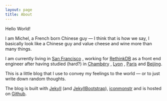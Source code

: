 ```yaml
---
layout: page
title: About
---
```


Hello World!

I am Michel, a French born Chinese guy &mdash; I think that is how we say, I basically look like
a Chinese guy and value cheese and wine more than many things.

I am currently living in [San Francisco](https://www.google.com/maps/preview#!q=san+francisco&data=!4m10!1m9!4m8!1m3!1d379840!2d116.3974589!3d39.9388838!3m2!1i1592!2i745!4f13.1)
, working for [RethinkDB](http://www.rethinkdb.com)
as a front end engineer after having studied (hard?) in
[Chambéry](https://www.google.com/maps/preview#!q=chambery&data=!4m10!1m9!4m8!1m3!1d98371!2d-122.081267!3d37.4132141!3m2!1i1592!2i745!4f13.1)
, [Lyon](https://www.google.com/maps/preview#!q=lyon&data=!4m10!1m9!4m8!1m3!1d43341!2d5.9063534!3d45.5822195!3m2!1i1592!2i745!4f13.1)
, [Paris](https://www.google.com/maps/preview#!q=paris&data=!4m10!1m9!4m8!1m3!1d86409!2d4.8351209!3d45.7579555!3m2!1i1592!2i745!4f13.1)
and [Beijing](https://www.google.com/maps/preview#!q=beijing&data=!4m10!1m9!4m8!1m3!1d81483!2d2.3470599!3d48.8588589!3m2!1i1592!2i745!4f13.1).


This is a little blog that I use to convey my feelings to the world &mdash; or to just write down random thoughts.


The blog is built with [Jekyll](http://jekyllrb.com/) (and [JekyllBootstrap](http://jekyllbootstrap.com/)),
[iconmonstr](http://iconmonstr.com) and is hosted on [Github](http://github.com).
